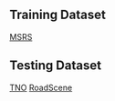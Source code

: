 ## Training Dataset
[MSRS](https://github.com/Linfeng-Tang/MSRS)

## Testing Dataset
[TNO](https://figshare.com/articles/dataset/TNO_Image_Fusion_Dataset/1008029)
[RoadScene](https://github.com/hanna-xu/RoadScene)
